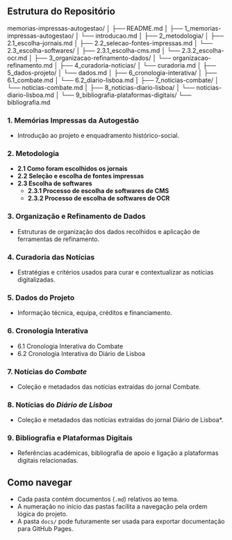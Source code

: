 ## Estrutura do Repositório
memorias-impressas-autogestao/
│
├── README.md
│
├── 1_memorias-impressas-autogestao/
│   └── introducao.md
│
├── 2_metodologia/
│   ├── 2.1_escolha-jornais.md
│   ├── 2.2_selecao-fontes-impressas.md
│   └── 2.3_escolha-softwares/
│       ├── 2.3.1_escolha-cms.md
│       └── 2.3.2_escolha-ocr.md
│
├── 3_organizacao-refinamento-dados/
│   └── organizacao-refinamento.md
│
├── 4_curadoria-noticias/
│   └── curadoria.md
│
├── 5_dados-projeto/
│   └── dados.md
│
├── 6_cronologia-interativa/
│   ├── 6.1_combate.md
│   └── 6.2_diario-lisboa.md
│
├── 7_noticias-combate/
│   └── noticias-combate.md
│
├── 8_noticias-diario-lisboa/
│   └── noticias-diario-lisboa.md
│
└── 9_bibliografia-plataformas-digitais/
    └── bibliografia.md

### 1. Memórias Impressas da Autogestão
- Introdução ao projeto e enquadramento histórico-social.

### 2. Metodologia
- **2.1 Como foram escolhidos os jornais**  
- **2.2 Seleção e escolha de fontes impressas**  
- **2.3 Escolha de softwares**  
  - **2.3.1 Processo de escolha de softwares de CMS**  
  - **2.3.2 Processo de escolha de softwares de OCR**

### 3. Organização e Refinamento de Dados
- Estruturas de organização dos dados recolhidos e aplicação de ferramentas de refinamento.

### 4. Curadoria das Notícias
- Estratégias e critérios usados para curar e contextualizar as notícias digitalizadas.

### 5. Dados do Projeto
- Informação técnica, equipa, créditos e financiamento.

### 6. Cronologia Interativa
- 6.1 Cronologia Interativa do Combate
- 6.2 Cronologia Interativa do Diário de Lisboa

### 7. Notícias do *Combate*
- Coleção e metadados das notícias extraídas do jornal Combate.

### 8. Notícias do *Diário de Lisboa*
- Coleção e metadados das notícias extraídas do jornal Diário de Lisboa*.

### 9. Bibliografia e Plataformas Digitais
- Referências académicas, bibliografia de apoio e ligação a plataformas digitais relacionadas.

## Como navegar

- Cada pasta contém documentos (`.md`) relativos ao tema.  
- A numeração no início das pastas facilita a navegação pela ordem lógica do projeto.  
- A pasta `docs/` pode futuramente ser usada para exportar documentação para GitHub Pages.

